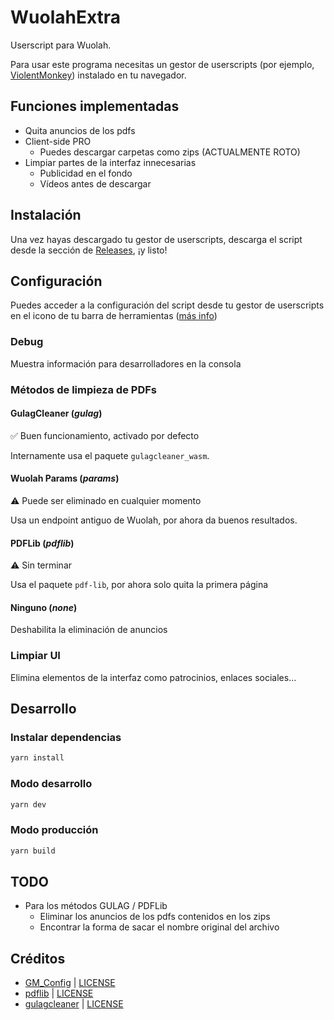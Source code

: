 # WuolahExtra
Userscript para Wuolah.

Para usar este programa necesitas un gestor de userscripts (por ejemplo, [ViolentMonkey](https://violentmonkey.github.io)) instalado en tu navegador.

## Funciones implementadas
* Quita anuncios de los pdfs
* Client-side PRO
    * Puedes descargar carpetas como zips (ACTUALMENTE ROTO)
* Limpiar partes de la interfaz innecesarias
    * Publicidad en el fondo
    * Vídeos antes de descargar

## Instalación
Una vez hayas descargado tu gestor de userscripts, descarga el script desde la sección de [Releases](https://github.com/pablouser1/WuolahExtra/releases), ¡y listo!

## Configuración
Puedes acceder a la configuración del script desde tu gestor de userscripts en el icono de tu barra de herramientas ([más info](https://wiki.greasespot.net/Greasemonkey_Manual:Monkey_Menu#The_Menu))

### Debug
Muestra información para desarrolladores en la consola

### Métodos de limpieza de PDFs
#### GulagCleaner (_gulag_)
✅ Buen funcionamiento, activado por defecto

Internamente usa el paquete `gulagcleaner_wasm`.

#### Wuolah Params (_params_)
⚠️ Puede ser eliminado en cualquier momento

Usa un endpoint antiguo de Wuolah, por ahora da buenos resultados.

#### PDFLib (_pdflib_)
⚠️ Sin terminar

Usa el paquete `pdf-lib`, por ahora solo quita la primera página 

#### Ninguno (_none_)
Deshabilita la eliminación de anuncios

### Limpiar UI
Elimina elementos de la interfaz como patrocinios, enlaces sociales...

## Desarrollo
### Instalar dependencias
```bash
yarn install
```

### Modo desarrollo
```bash
yarn dev
```

### Modo producción
```bash
yarn build
```

## TODO
* Para los métodos GULAG / PDFLib
    * Eliminar los anuncios de los pdfs contenidos en los zips
    * Encontrar la forma de sacar el nombre original del archivo

## Créditos
* [GM_Config](https://github.com/sizzlemctwizzle/GM_config) | [LICENSE](https://github.com/sizzlemctwizzle/GM_config/blob/master/LICENSE)
* [pdflib](https://github.com/Hopding/pdf-lib) | [LICENSE](https://github.com/Hopding/pdf-lib/blob/master/LICENSE.md)
* [gulagcleaner](https://github.com/YM162/gulagcleaner) | [LICENSE](https://github.com/YM162/gulagcleaner/blob/master/LICENSE)
